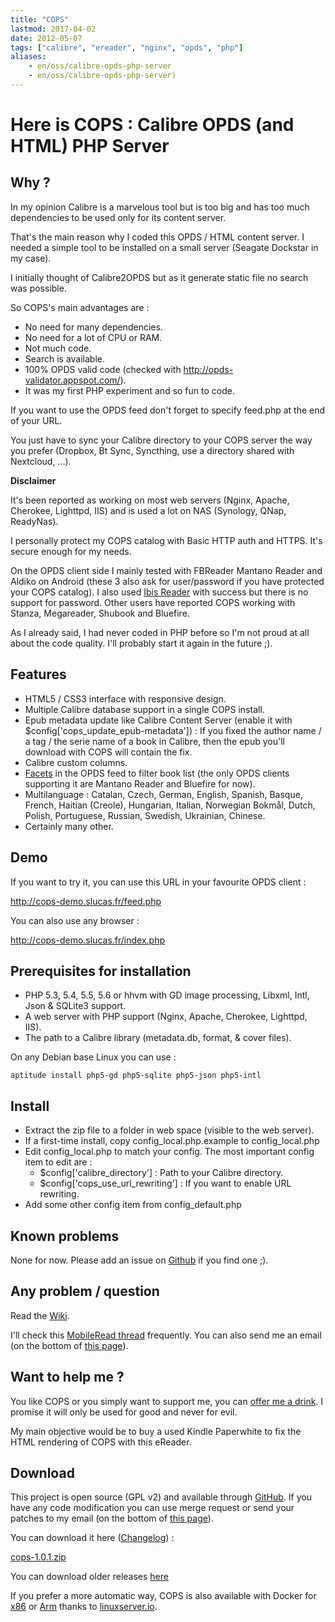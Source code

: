 ```yaml
---
title: "COPS"
lastmod: 2017-04-02
date: 2012-05-07
tags: ["calibre", "ereader", "nginx", "opds", "php"]
aliases:
    - en/oss/calibre-opds-php-server
    - en/oss/calibre-opds-php-server)
---
```

# Here is COPS : Calibre OPDS (and HTML) PHP Server

## Why ?
In my opinion Calibre is a marvelous tool but is too big and has too much dependencies to be used only for its content server.

That's the main reason why I coded this OPDS / HTML content server. I needed a simple tool to be installed on a small server (Seagate Dockstar in my case).

I initially thought of Calibre2OPDS but as it generate static file no search was possible.

So COPS's main advantages are :

*	No need for many dependencies.
*	No need for a lot of CPU or RAM.
*	Not much code.
*	Search is available.
*	100% OPDS valid code (checked with http://opds-validator.appspot.com/).
*	It was my first PHP experiment and so fun to code.

If you want to use the OPDS feed don't forget to specify feed.php at the end of your URL.

You just have to sync your Calibre directory to your COPS server the way you prefer (Dropbox, Bt Sync, Syncthing, use a directory shared with Nextcloud, ...).

**Disclaimer**

It's been reported as working on most web servers (Nginx, Apache, Cherokee, Lighttpd, IIS) and is used a lot on NAS (Synology, QNap, ReadyNas).

I personally protect my COPS catalog with Basic HTTP auth and HTTPS. It's secure enough for my needs.

On the OPDS client side I mainly tested with FBReader Mantano Reader and Aldiko on Android (these 3 also ask for user/password if you have protected your COPS catalog). I also used [Ibis Reader](http://ibisreader.com/) with success but there is no support for password.
Other users have reported COPS working with Stanza, Megareader, Shubook and Bluefire.

As I already said, I had never coded in PHP before so I'm not proud at all about the code quality. I'll probably start it again in the future ;).

## Features

*	HTML5 / CSS3 interface with responsive design.
*	Multiple Calibre database support in a single COPS install.
*	Epub metadata update like Calibre Content Server (enable it with $config['cops_update_epub-metadata']) : If you fixed the author name / a tag / the serie name of a book in Calibre, then the epub you'll download with COPS will contain the fix.
*	Calibre custom columns.
*	[Facets](http://opds-spec.org/2011/06/14/faceted-search-browsing/) in the OPDS feed to filter book list (the only OPDS clients supporting it are Mantano Reader and Bluefire for now).
*	Multilanguage : Catalan, Czech, German, English, Spanish, Basque, French, Haitian (Creole), Hungarian, Italian, Norwegian Bokmål, Dutch, Polish, Portuguese, Russian, Swedish, Ukrainian, Chinese.
*	Certainly many other.

## Demo

If you want to try it, you can use this URL in your favourite OPDS client :

http://cops-demo.slucas.fr/feed.php

You can also use any browser :

http://cops-demo.slucas.fr/index.php

## Prerequisites for installation

*	PHP 5.3, 5.4, 5.5, 5.6 or hhvm with GD image processing, Libxml, Intl, Json & SQLite3 support.
*	A web server with PHP support (Nginx, Apache, Cherokee, Lighttpd, IIS).
*	The path to a Calibre library (metadata.db, format, & cover files).

On any Debian base Linux you can use :

```
aptitude install php5-gd php5-sqlite php5-json php5-intl
```

## Install

*	Extract the zip file to a folder in web space (visible to the web server).
*	If a first-time install, copy config_local.php.example to config_local.php
*	Edit config_local.php to match your config. The most important config item to edit are :
    * $config['calibre_directory'] : Path to your Calibre directory.
    * $config['cops_use_url_rewriting'] : If you want to enable URL rewriting.
*	Add some other config item from config_default.php

## Known problems

None for now. Please add an issue on [Github](https://github.com/seblucas/cops/issues?state=open) if you find one ;).

## Any problem / question

Read the [Wiki](https://github.com/seblucas/cops/wiki).

I'll check this [MobileRead thread](http://www.mobileread.com/forums/showthread.php?p=1988610) frequently. You can also send me an email (on the bottom of [this page](/user/sebastien_lucas)).

## Want to help me ?

You like COPS or you simply want to support me, you can [offer me a drink](https://www.paypal.com/cgi-bin/webscr?cmd=_s-xclick&hosted_button_id=9CNHDRJ6GX2Z4). I promise it will only be used for good and never for evil.

My main objective would be to buy a used Kindle Paperwhite to fix the HTML rendering of COPS with this eReader.

## Download

This project is open source (GPL v2) and available through [GitHub](https://github.com/seblucas/cops). If you have any code modification you can use merge request or send your patches to my email (on the bottom of [this page](/user/sebastien_lucas)).

You can download it here ([Changelog](https://github.com/seblucas/cops/releases)) :

[cops-1.0.1.zip](https://github.com/seblucas/cops/releases/download/1.0.1/cops-1.0.1.zip)

You can download older releases [here](https://github.com/seblucas/cops/releases)

If you prefer a more automatic way, COPS is also available with Docker for [x86](https://hub.docker.com/r/linuxserver/cops/) or [Arm](https://hub.docker.com/r/lsioarmhf/cops/) thanks to [linuxserver.io](https://www.linuxserver.io/).